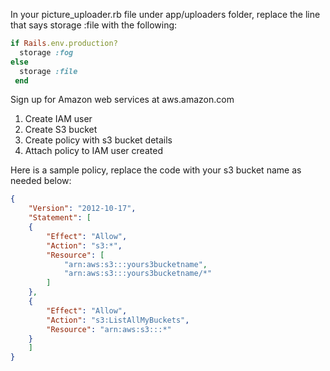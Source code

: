 In your picture_uploader.rb file under app/uploaders folder, replace the line that says storage :file with the following:
```ruby
if Rails.env.production?   
  storage :fog 
else   
  storage :file
 end
```
Sign up for Amazon web services at aws.amazon.com

1) Create IAM user
2) Create S3 bucket
3) Create policy with s3 bucket details
4) Attach policy to IAM user created

Here is a sample policy, replace the code with your s3 bucket name as needed below:
```json
{
	"Version": "2012-10-17",
	"Statement": [
	{
		"Effect": "Allow",
		"Action": "s3:*",
		"Resource": [
			"arn:aws:s3:::yours3bucketname",
			"arn:aws:s3:::yours3bucketname/*"
		]
	},
	{
		"Effect": "Allow",
		"Action": "s3:ListAllMyBuckets",
		"Resource": "arn:aws:s3:::*"
	}
	]
}
```
